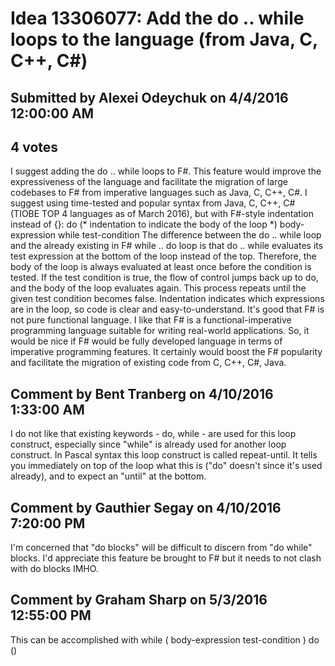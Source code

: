 # Idea 13306077: Add the do .. while loops to the language (from Java, C, C++, C#)

## Submitted by Alexei Odeychuk on 4/4/2016 12:00:00 AM

## 4 votes

I suggest adding the do .. while loops to F#. This feature would improve the expressiveness of the language and facilitate the migration of large codebases to F# from imperative languages such as Java, C, C++, C#.
I suggest using time-tested and popular syntax from Java, C, C++, C# (TIOBE TOP 4 languages as of March 2016), but with F#-style indentation instead of {}:
do
(* indentation to indicate the body of the loop *) body-expression
while test-condition
The difference between the do .. while loop and the already existing in F# while .. do loop is that do .. while evaluates its test expression at the bottom of the loop instead of the top. Therefore, the body of the loop is always evaluated at least once before the condition is tested. If the test condition is true, the flow of control jumps back up to do, and the body of the loop evaluates again. This process repeats until the given test condition becomes false. Indentation indicates which expressions are in the loop, so code is clear and easy-to-understand.
It's good that F# is not pure functional language. I like that F# is a functional-imperative programming language suitable for writing real-world applications. So, it would be nice if F# would be fully developed language in terms of imperative programming features. It certainly would boost the F# popularity and facilitate the migration of existing code from C, C++, C#, Java.


## Comment by Bent Tranberg on 4/10/2016 1:33:00 AM

I do not like that existing keywords - do, while - are used for this loop construct, especially since "while" is already used for another loop construct. In Pascal syntax this loop construct is called repeat-until. It tells you immediately on top of the loop what this is ("do" doesn't since it's used already), and to expect an "until" at the bottom.

## Comment by Gauthier Segay on 4/10/2016 7:20:00 PM

I'm concerned that "do blocks" will be difficult to discern from "do while" blocks.
I'd appreciate this feature be brought to F# but it needs to not clash with do blocks IMHO.

## Comment by Graham Sharp on 5/3/2016 12:55:00 PM

This can be accomplished with
while (
body-expression
test-condition
) do ()
